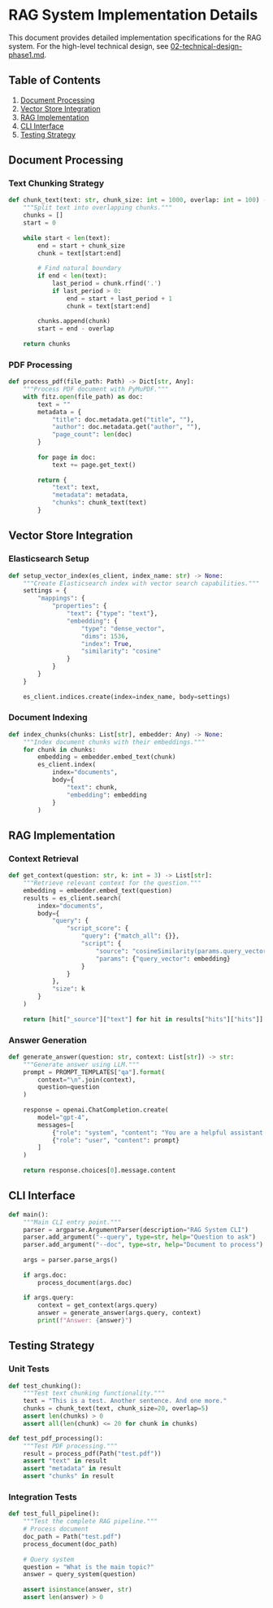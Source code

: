 # RAG System Implementation Details

This document provides detailed implementation specifications for the RAG system. For the high-level technical design, see [02-technical-design-phase1.md](02-technical-design-phase1.md).

## Table of Contents

1. [Document Processing](#document-processing)
2. [Vector Store Integration](#vector-store-integration)
3. [RAG Implementation](#rag-implementation)
4. [CLI Interface](#cli-interface)
5. [Testing Strategy](#testing-strategy)

## Document Processing

### Text Chunking Strategy

```python
def chunk_text(text: str, chunk_size: int = 1000, overlap: int = 100) -> List[str]:
    """Split text into overlapping chunks."""
    chunks = []
    start = 0
    
    while start < len(text):
        end = start + chunk_size
        chunk = text[start:end]
        
        # Find natural boundary
        if end < len(text):
            last_period = chunk.rfind('.')
            if last_period > 0:
                end = start + last_period + 1
                chunk = text[start:end]
        
        chunks.append(chunk)
        start = end - overlap
        
    return chunks
```

### PDF Processing

```python
def process_pdf(file_path: Path) -> Dict[str, Any]:
    """Process PDF document with PyMuPDF."""
    with fitz.open(file_path) as doc:
        text = ""
        metadata = {
            "title": doc.metadata.get("title", ""),
            "author": doc.metadata.get("author", ""),
            "page_count": len(doc)
        }
        
        for page in doc:
            text += page.get_text()
            
        return {
            "text": text,
            "metadata": metadata,
            "chunks": chunk_text(text)
        }
```

## Vector Store Integration

### Elasticsearch Setup

```python
def setup_vector_index(es_client, index_name: str) -> None:
    """Create Elasticsearch index with vector search capabilities."""
    settings = {
        "mappings": {
            "properties": {
                "text": {"type": "text"},
                "embedding": {
                    "type": "dense_vector",
                    "dims": 1536,
                    "index": True,
                    "similarity": "cosine"
                }
            }
        }
    }
    
    es_client.indices.create(index=index_name, body=settings)
```

### Document Indexing

```python
def index_chunks(chunks: List[str], embedder: Any) -> None:
    """Index document chunks with their embeddings."""
    for chunk in chunks:
        embedding = embedder.embed_text(chunk)
        es_client.index(
            index="documents",
            body={
                "text": chunk,
                "embedding": embedding
            }
        )
```

## RAG Implementation

### Context Retrieval

```python
def get_context(question: str, k: int = 3) -> List[str]:
    """Retrieve relevant context for the question."""
    embedding = embedder.embed_text(question)
    results = es_client.search(
        index="documents",
        body={
            "query": {
                "script_score": {
                    "query": {"match_all": {}},
                    "script": {
                        "source": "cosineSimilarity(params.query_vector, 'embedding')",
                        "params": {"query_vector": embedding}
                    }
                }
            },
            "size": k
        }
    )
    
    return [hit["_source"]["text"] for hit in results["hits"]["hits"]]
```

### Answer Generation

```python
def generate_answer(question: str, context: List[str]) -> str:
    """Generate answer using LLM."""
    prompt = PROMPT_TEMPLATES["qa"].format(
        context="\n".join(context),
        question=question
    )
    
    response = openai.ChatCompletion.create(
        model="gpt-4",
        messages=[
            {"role": "system", "content": "You are a helpful assistant."},
            {"role": "user", "content": prompt}
        ]
    )
    
    return response.choices[0].message.content
```

## CLI Interface

```python
def main():
    """Main CLI entry point."""
    parser = argparse.ArgumentParser(description="RAG System CLI")
    parser.add_argument("--query", type=str, help="Question to ask")
    parser.add_argument("--doc", type=str, help="Document to process")
    
    args = parser.parse_args()
    
    if args.doc:
        process_document(args.doc)
    
    if args.query:
        context = get_context(args.query)
        answer = generate_answer(args.query, context)
        print(f"Answer: {answer}")
```

## Testing Strategy

### Unit Tests

```python
def test_chunking():
    """Test text chunking functionality."""
    text = "This is a test. Another sentence. And one more."
    chunks = chunk_text(text, chunk_size=20, overlap=5)
    assert len(chunks) > 0
    assert all(len(chunk) <= 20 for chunk in chunks)

def test_pdf_processing():
    """Test PDF processing."""
    result = process_pdf(Path("test.pdf"))
    assert "text" in result
    assert "metadata" in result
    assert "chunks" in result
```

### Integration Tests

```python
def test_full_pipeline():
    """Test the complete RAG pipeline."""
    # Process document
    doc_path = Path("test.pdf")
    process_document(doc_path)
    
    # Query system
    question = "What is the main topic?"
    answer = query_system(question)
    
    assert isinstance(answer, str)
    assert len(answer) > 0
```
